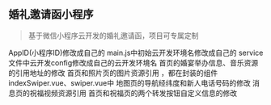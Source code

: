 

## 婚礼邀请函小程序
> 基于微信小程序云开发的婚礼邀请函，项目可专属定制

AppID(小程序ID)修改成自己的
main.js中初始云开发环境名修改成自己的
service文件中云开发config修改成自己的云开发环境名
首页的婚宴举办信息、音乐资源的引用地址的修改
首页和照片页的图片资源引用 ，都在封装的组件 indexSwiper.vue、swiper.vue中
地图页的导航经纬度和新人电话号码的修改
消息页的祝福视频资源引用
首页和祝福页的两个转发按钮自定义信息的修改

